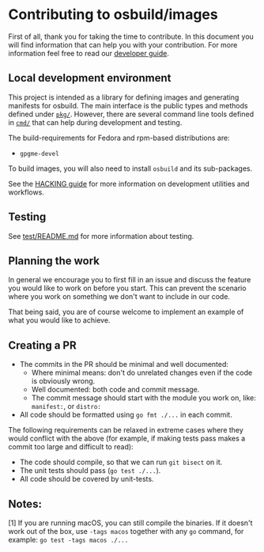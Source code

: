 # Contributing to osbuild/images

First of all, thank you for taking the time to contribute.  In this document
you will find information that can help you with your contribution.  For more
information feel free to read our [developer
guide](https://www.osbuild.org/guides/developer-guide/index.html).

## Local development environment

This project is intended as a library for defining images and generating
manifests for osbuild. The main interface is the public types and methods
defined under [`pkg/`](https://pkg.go.dev/github.com/osbuild/images@main/pkg).
However, there are several command line tools defined in
[`cmd/`](https://pkg.go.dev/github.com/osbuild/images@main/cmd) that can help
during development and testing.

The build-requirements for Fedora and rpm-based distributions are:
- `gpgme-devel`

To build images, you will also need to install `osbuild` and its sub-packages.

See the [HACKING guide](HACKING.md) for more information on development
utilities and workflows.

## Testing

See [test/README.md](test/README.md) for more information about testing.

## Planning the work

In general we encourage you to first fill in an issue and discuss the feature
you would like to work on before you start. This can prevent the scenario where
you work on something we don't want to include in our code.

That being said, you are of course welcome to implement an example of what you
would like to achieve.

## Creating a PR

* The commits in the PR should be minimal and well documented:
  * Where minimal means: don't do unrelated changes even if the code is
    obviously wrong.
  * Well documented: both code and commit message.
  * The commit message should start with the module you work on, like:
    `manifest:`, or `distro:`
* All code should be formatted using `go fmt ./...` in each commit.

The following requirements can be relaxed in extreme cases where they would
conflict with the above (for example, if making tests pass makes a commit too
large and difficult to read):
* The code should compile, so that we can run `git bisect` on it.
* The unit tests should pass (`go test ./...`).
* All code should be covered by unit-tests.

## Notes:

[1] If you are running macOS, you can still compile the binaries. If it doesn't
work out of the box, use `-tags macos` together with any `go` command, for
example: `go test -tags macos ./...`

